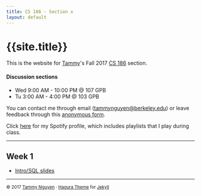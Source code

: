 ```yaml
---
title: CS 186 - Section x
layout: default
---
```


# {{site.title}}

This is the website for [Tammy][my-website]'s Fall 2017
[CS 186][course-website] section.  

#### Discussion sections
- Wed 9:00 AM - 10:00 PM @ 107 GPB
- Tu 3:00 AM - 4:00 PM @ 103 GPB

You can contact me through email (tammynguyen@berkeley.edu) or leave feedback through this [anonymous form][anon-feedback].

Click [here][spotify] for my Spotify profile, which includes playlists that I play during class. 

- - -

## Week 1
- [Intro/SQL slides][intro-slides]

[my-website]: http://tmmydngyn.com
[course-website]: http://www.cs186berkeley.net/
[spotify]: https://play.spotify.com/user/tmmydngyn

[anon-feedback]: https://goo.gl/forms/jdh0sAyOIID2i0DN2

[intro-slides]: https://docs.google.com/a/berkeley.edu/presentation/d/1o4NIBvH9AWi73VcpALa2j7aTKaEhqS6ANtup2sHun9w/edit?usp=sharing

- - - 
<small> © 2017 [Tammy Nguyen](http://tmmydngyn.com) · [Hagura Theme](https://github.com/sharu725/hagura) for [Jekyll](https://jekyllrb.com/) </small> <br/><br/>
